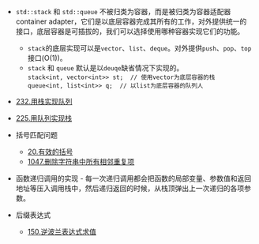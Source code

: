 * `std::stack` 和 `std::queue` 不被归类为容器，而是被归类为容器适配器 container adapter，它们是以底层容器完成其所有的工作，对外提供统一的接口，底层容器是可插拔的，我们可以选择使用哪种容器实现它们的功能。
    * `stack`的底层实现可以是`vector`、`list`、`deque`。对外提供`push`、`pop`、`top`接口(O(1))。
    * `stack` 和 `queue` 默认是以`deuqe`缺省情况下实现的。    
    `stack<int, vector<int>> st;  // 使用vector为底层容器的栈`     
    `queue<int, list<int>> q;  // 以list为底层容器的队列人`

* [232.用栈实现队列](https://github.com/Yiming-Zuo/Diary-2021/blob/main/leetcode/232.用栈实现队列.cpp)
* [225.用队列实现栈](https://github.com/Yiming-Zuo/Diary-2021/blob/main/leetcode/225.用队列实现栈.cpp)
* 括号匹配问题
    * [20.有效的括号](https://github.com/Yiming-Zuo/Diary-2021/blob/main/leetcode/20.有效的括号.cpp)
    * [1047.删除字符串中所有相邻重复项](https://github.com/Yiming-Zuo/Diary-2021/blob/main/leetcode/1047.删除字符串中所有相邻重复项.cpp)
* 函数递归调用的实现 - 每一次递归调用都会把函数的局部变量、参数值和返回地址等压入调用栈中，然后递归返回的时候，从栈顶弹出上一次递归的各项参数。
* 后缀表达式
    * [150.逆波兰表达式求值](https://github.com/Yiming-Zuo/Diary-2021/blob/main/leetcode/150.逆波兰表达式求值.cpp)